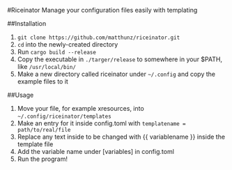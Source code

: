 #Riceinator
Manage your configuration files easily with templating

##Installation
  1. ```git clone https://github.com/matthunz/riceinator.git```
  2. ```cd``` into the newly-created directory
  3. Run ```cargo build --release```
  4. Copy the executable in ```./targer/release``` to somewhere in your $PATH, like ```/usr/local/bin/```
  5. Make a new directory called riceinator under ```~/.config``` and copy the example files to it

##Usage
  1. Move your file, for example xresources, into ```~/.config/riceinator/templates```
  2. Make an entry for it inside config.toml with ```templatename = path/to/real/file```
  3. Replace any text inside to be changed with {{ variablename }} inside the template file
  4. Add the variable name under [variables] in config.toml
  5. Run the program!
